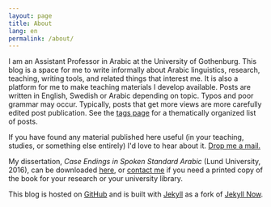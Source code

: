 ```yaml
---
layout: page
title: About
lang: en
permalink: /about/
---
```


I am an Assistant Professor in Arabic at the University of Gothenburg. This blog is a space for me to write informally about Arabic linguistics, research, teaching, writing tools, and related things that interest me. It is also a platform for me to make teaching materials I develop available. Posts are written in English, Swedish or Arabic depending on topic. Typos and poor grammar may occur. Typically, posts that get more views are more carefully edited post publication. See the [tags page](/tags/) for a thematically organized list of posts. 

If you have found any material published here useful (in your teaching, studies, or something else entirely) I'd love to hear about it. [Drop me a mail.](<mailto:{{ site.footer-links.email }}>)

My dissertation, *Case Endings in Spoken Standard Arabic* (Lund University, 2016), can be downloaded [here](https://lup.lub.lu.se/search/publication/530e5fe6-ec77-4e84-9a45-0935598e86a8), or [contact me](<mailto:{{ site.footer-links.email }}>) if you need a printed copy of the book for your research or your university library.

This blog is hosted on [GitHub](http://www.github.com) and is built with [Jekyll](https://jekyllrb.com/) as a fork of [Jekyll Now](http://www.jekyllnow.com/).
